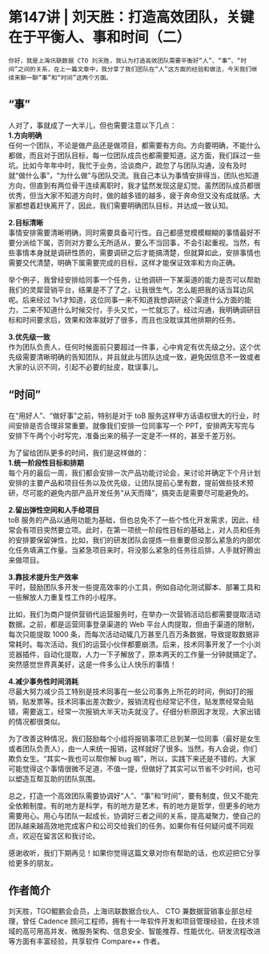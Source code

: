 # 第147讲 | 刘天胜：打造高效团队，关键在于平衡人、事和时间（二）

    你好，我是上海讯联数据 CTO 刘天胜，我认为打造高效团队需要平衡好“人”、“事”、“时间”之间的关系，在上一篇文章中，我分享了我们团队在“人”这方面的经验和做法，今天我们继续来聊一聊“事”和“时间”这两个方面。

## “事”

人对了，事就成了一大半儿，但也需要注意以下几点：  
**1.方向明确**  
任何一个团队，不论是做产品还是做项目，都需要有方向。方向要明确，不能什么都做，而且对于团队目标，每一位团队成员也都需要知道。这方面，我们踩过一些坑。比如今年年中时，我忙于业务，洽谈商户，疏忽了与团队沟通，没有及时就“做什么事”，“为什么做”与团队交流。我自己本认为事情安排得当，团队也知道方向，但直到有两位骨干连续离职时，我才猛然发现这是幻觉。虽然团队成员都很优秀，但当大家不知道方向时，做的越多错的越多，疲于奔命但又没有成就感。大家都想着赶快离开了，因此，我们需要明确团队目标，并达成一致认知。

**2.目标清晰**  
事情安排需要清晰明确，同时需要具备可行性。自己都感觉模模糊糊的事情最好不要分派给下属，否则对方要么无所适从，要么不当回事，不会引起重视。当然，有些事情本身就是调研性质的，需要调研之后才能搞清楚，但就算如此，安排事情也需要交代清楚，明确下属需要完成的目标，这样才能保证效率和方向正确。

举个例子，我曾经安排给同事一个任务，让他调研一下某渠道的能力是否可以帮助我们的灵犀营销平台，结果是不了了之，让我很生气，怎么能把我的话当耳边风呢。后来经过 1v1才知道，这位同事一来不知道我想调研这个渠道什么方面的能力，二来不知道什么时候交付，手头又忙，一忙就忘了。经过沟通，我明确调研目标和时间要求后，效果和效率就好了很多，而且也没耽误其他排期的任务。

**3.优先级一致**  
作为团队负责人，任何时候面前只要超过一件事，心中肯定有优先级之分。这个优先级需要清晰明确的告知团队，并且就此与团队达成一致，避免因信息不一致或者大家的认识不同，引起不必要的扯皮，耽误事儿。

## “时间”

在“用好人”、“做好事”之前，特别是对于 toB 服务这样甲方话语权很大的行业，时间安排是否合理非常重要。就像我们安排一位同事写一个 PPT，安排两天写完与安排下午两个小时写完，准备出来的稿子一定是不一样的，甚至千差万别。

为了留给团队更多的时间，我们是这样做的：  
**1.统一阶段性目标和排期**  
每个月的最后一周，我们都会安排一次产品功能讨论会，来讨论并确定下个月计划安排的主要产品和项目任务以及优先级，让团队提前心里有数，提前做些技术预研，尽可能的避免内部产品开发任务“从天而降”，搞突击是需要尽可能避免的。

**2.留出弹性空间和人手给项目**  
toB 服务的产品以通用功能为基础，但也总免不了一些个性化开发需求，因此，经常会有项目突然要立项。此时，在第一项统一阶段性目标的基础上，对人员和任务的安排要保留弹性，比如，我们的研发团队会提炼一些重要但没那么紧急的内部优化任务填满工作量。当紧急项目来时，将没那么紧急的任务往后排，人手就好腾出来做项目。

**3.靠技术提升生产效率**  
平时，鼓励团队多开发一些提高效率的小工具，例如自动化测试脚本、部署工具和一些解放人力重复性工作的小程序。

比如，我们为商户提供营销代运营服务时，在举办一次营销活动后都需要提取活动数据。之前，都是运营同事登录渠道的 Web 平台人肉提取，但由于渠道的限制，每次只能提取 1000 条，而每次活动动辄几万甚至几百万条数据，导致提取数据非常耗时。每次活动，我们的运营小伙伴都要崩溃。后来，技术同事开发了一个小浏览器插件，自动化提取，人力一下子解放了，原本两天的工作量一分钟就搞定了。突然感觉世界真美好，这是一件多么让人快乐的事情！

**4.减少事务性时间消耗**  
尽最大努力减少员工特别是技术同事在一些公司事务上所花的时间，例如打的报销，贴发票等。技术同事出差次数少，报销流程也经常记不住，贴发票经常会贴错，需要返工，经常一次报销大半天功夫就没了。仔细分析原因才发现，大家出错的情况都很类似。

为了改善这种情况，我们鼓励每个小组将报销事项汇总到某一位同事（最好是女生或者团队负责人），由一人来统一报销，这样就好了很多。当然，有人会说，你们欺负女生。“其实～我也可以帮你解 bug 嘛”，所以，实践下来还是不错的。大家可能觉得这个事情很微不足道，不值一提，但做好了其实可以节省不少时间，也可以塑造互帮互助的团队氛围。

总之，打造一个高效团队需要协调好“人”、“事”和“时间”，要有制度，但又不能完全依赖制度。有的地方是科学，有的地方是艺术，有的地方是哲学，但更多的地方需要用心。用心与团队一起成长，协调好三者之间的关系，提高凝聚力，使自己的团队越来越高效地完成客户和公司交给我们的任务。如果你有任何疑问或不同观点，欢迎在留言区和我讨论。

感谢收听，我们下期再见！如果你觉得这篇文章对你有帮助的话，也欢迎把它分享给更多的朋友。

## 作者简介

刘天胜，TGO鲲鹏会会员，上海讯联数据合伙人、 CTO 兼数据营销事业部总经理，曾任 Cadence 顾问工程师，拥有十一年软件开发和项目管理经验，在技术领域的高可用高并发、微服务架构、信息安全、智能推荐、性能优化、研发流程改进等方面有丰富经验，共享软件 Compare++ 作者。
    